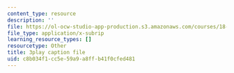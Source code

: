 ```yaml
---
content_type: resource
description: ''
file: https://ol-ocw-studio-app-production.s3.amazonaws.com/courses/18-01sc-single-variable-calculus-fall-2010/c8b034f1cc5e59a9a8ffb41f0cfed481_G_HS1Dan_x4.vtt
file_type: application/x-subrip
learning_resource_types: []
resourcetype: Other
title: 3play caption file
uid: c8b034f1-cc5e-59a9-a8ff-b41f0cfed481
---
```

